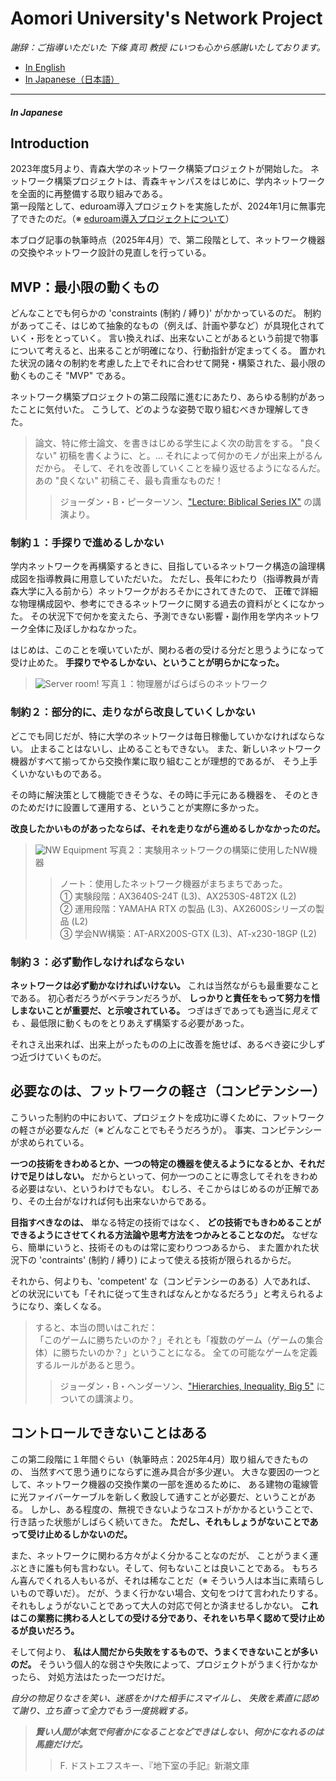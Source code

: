 # Aomori University's Network Project

*謝辞：ご指導いただいた 下條 真司 教授 にいつも心から感謝いたしております。*

- [In English](#in-english)
- [In Japanese（日本語）](#in-japanese)

---

##### In Japanese

## Introduction

2023年度5月より、青森大学のネットワーク構築プロジェクトが開始した。
ネットワーク構築プロジェクトは、青森キャンパスをはじめに、学内ネットワークを全面的に再整備する取り組みである。  
第一段階として、eduroam導入プロジェクトを実施したが、2024年1月に無事完了できたのだ。（※ [eduroam導入プロジェクトについて](#)）

本ブログ記事の執筆時点（2025年4月）で、第二段階として、ネットワーク機器の交換やネットワーク設計の見直しを行っている。

## MVP：最小限の動くもの

どんなことでも何らかの 'constraints (制約 / 縛り)' がかかっているのだ。
制約があってこそ、はじめて抽象的なもの（例えば、計画や夢など）が具現化されていく・形をとっていく。
言い換えれば、出来ないことがあるという前提で物事について考えると、出来ることが明確になり、行動指針が定まってくる。
置かれた状況の諸々の制約を考慮した上でそれに合わせて開発・構築された、最小限の動くものこそ "MVP" である。

ネットワーク構築プロジェクトの第二段階に進むにあたり、あらゆる制約があったことに気付いた。
こうして、どのような姿勢で取り組むべきか理解してきた。

> 論文、特に修士論文、を書きはじめる学生によく次の助言をする。
> "良くない" 初稿を書くように、と。... それによって何かのモノが出来上がるんだから。
> そして、それを改善していくことを繰り返せるようになるんだ。
> あの "良くない" 初稿こそ、最も貴重なものだ！
>> ジョーダン・B・ピーターソン、["Lecture: Biblical Series IX"](https://youtu.be/GmuzUZTJ0GA?si=nRMj_cqFM7PNU9Nu&t=3476) の講演より。

### 制約１：手探りで進めるしかない

学内ネットワークを再構築するときに、目指しているネットワーク構造の論理構成図を指導教員に用意していただいた。
ただし、長年にわたり（指導教員が青森大学に入る前から）ネットワークがおろそかにされてきたので、
正確で詳細な物理構成図や、参考にできるネットワークに関する過去の資料がとくになかった。
その状況下で何かを変えたら、予測できない影響・副作用を学内ネットワーク全体に及ぼしかねなかった。

はじめは、このことを嘆いていたが、関わる者の受ける分だと思うようになって受け止めた。
__手探りでやるしかない、ということが明らかになった。__

> ![Server room!](/static/img/blogs/03_physical.jpg)
> 写真１：物理層がばらばらのネットワーク

### 制約２：部分的に、走りながら改良していくしかない

どこでも同じだが、特に大学のネットワークは毎日稼働していかなければならない。
止まることはないし、止めることもできない。
また、新しいネットワーク機器がすべて揃ってから交換作業に取り組むことが理想的であるが、
そう上手くいかないものである。

その時に解決策として機能できそうな、その時に手元にある機器を、
そのときのためだけに設置して運用する、ということが実際に多かった。

__改良したかいものがあったならば、それを走りながら進めるしかなかったのだ。__

> ![NW Equipment](/static/img/blogs/03_experiment.jpg)
> 写真２：実験用ネットワークの構築に使用したNW機器
>> ノート：使用したネットワーク機器がまちまちであった。  
>> ① 実験段階：AX3640S-24T (L3)、AX2530S-48T2X (L2)  
>> ② 運用段階：YAMAHA RTX の製品 (L3)、AX2600Sシリーズの製品 (L2)  
>> ③ 学会NW構築：AT-ARX200S-GTX (L3)、AT-x230-18GP (L2)

### 制約３：必ず動作しなければならない

__ネットワークは必ず動かなければいけない。__
これは当然ながらも最重要なことである。
初心者だろうがベテランだろうが、 __しっかりと責任をもって努力を惜しまないことが重要だ、と示唆されている。__
つぎはぎであっても適当に*見えても* 、最低限に動くものをとりあえず構築する必要があった。

それさえ出来れば、出来上がったものの上に改善を施せば、あるべき姿に少しずつ近づけていくものだ。

## 必要なのは、フットワークの軽さ（コンピテンシー）

こういった制約の中において、プロジェクトを成功に導くために、フットワークの軽さが必要なんだ（※ どんなことでもそうだろうが）。
事実、コンピテンシーが求められている。

__一つの技術をきわめるとか、一つの特定の機器を使えるようになるとか、それだけで足りはしない。__
だからといって、何か一つのことに専念してそれをきわめる必要はない、というわけでもない。
むしろ、そこからはじめるのが正解であり、その土台がなければ何も出来ないからである。

__目指すべきなのは、__ 単なる特定の技術ではなく、
__どの技術でもきわめることができるようにさせてくれる方法論や思考方法をつかみとることなのだ。__
なぜなら、簡単にいうと、技術そのものは常に変わりつつあるから、
また置かれた状況下の 'contraints' (制約 / 縛り) によって使える技術が限られるからだ。

それから、何よりも、'competent' な（コンピテンシーのある）人であれば、
どの状況にいても「それに従って生きればなんとかなるだろう」と考えられるようになり、楽しくなる。

> すると、本当の問いはこれだ：  
> 「このゲームに勝ちたいのか？」それとも「複数のゲーム（ゲームの集合体）に勝ちたいのか？」ということになる。
> 全ての可能なゲームを定義するルールがあると思う。
>> ジョーダン・B・ヘンダーソン、["Hierarchies, Inequality, Big 5"](https://www.youtube.com/live/8sSe6FSrylc?si=5h7UR0OSa880VvY0&t=4630) についての講演より。

## コントロールできないことはある

この第二段階に１年間ぐらい（執筆時点：2025年4月）取り組んできたものの、
当然すべて思う通りにならずに進み具合が多少遅い。
大きな要因の一つとして、ネットワーク機器の交換作業の一部を進めるために、
ある建物の電線管に光ファイバーケーブルを新しく敷設して通すことが必要だ、ということがある。
しかし、ある程度の、無視できないようなコストがかかるということで、行き詰った状態がしばらく続いてきた。
__ただし、それもしょうがないことであって受け止めるしかないのだ。__

また、ネットワークに関わる方々がよく分かることなのだが、
ことがうまく運ぶときに誰も何も言わない。そして、何もないことは良いことである。
もちろん喜んでくれる人もいるが、それは稀なことだ（※ そういう人は本当に素晴らしいもので尊いだ）。
だが、うまく行かない場合、文句をつけて言われたりする。
それもしょうがないことであって大人の対応で何とか済ませるしかない。
__これはこの業務に携わる人としての受ける分であり、それをいち早く認めて受け止めるが良いだろう。__

そして何より、 __私は人間だから失敗をするもので、うまくできないことが多いのだ。__
そういう個人的な弱さや失敗によって、プロジェクトがうまく行かなかったら、
対処方法はたった一つだけだ。

*自分の物足りなさを笑い、迷惑をかけた相手にスマイルし、
失敗を素直に認めて謝り、立ち直って全力でもう一度挑戦する。*

> __*賢い人間が本気で何者かになることなどできはしない、何かになれるのは馬鹿だけだ。*__
>> F. ドストエフスキー、『地下室の手記』新潮文庫
